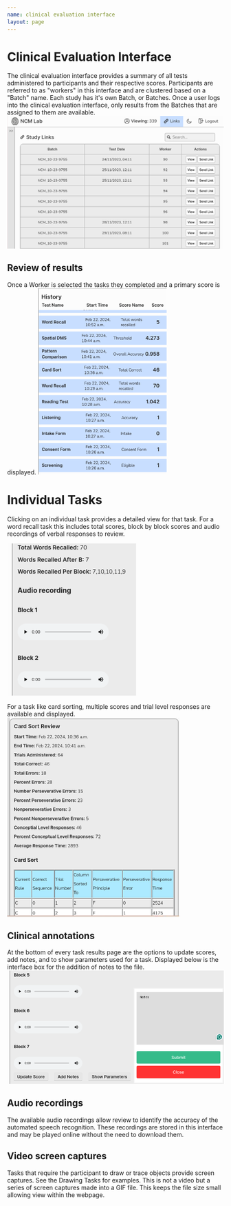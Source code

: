 ```yaml
---
name: clinical evaluation interface
layout: page
---
```

# Clinical Evaluation Interface

The clinical evaluation interface provides a summary of all tests administered to participants and their respective scores. Participants are referred to as "workers" in this interface and are clustered based on a "Batch" name. Each study has it's own Batch, or Batches. Once a user logs into the clinical evaluation interface, only results from the Batches that are assigned to them are available. 
<img src="/3C/assets/ListOfParticipants.png" alt="ListOfParticipants.png"/>

## Review of results
Once a Worker is selected the tasks they completed and a primary score is displayed. 
<img src="/3C/assets/OnePersonHistory.png" alt="OnePersonHistory.png" width="300"/>
# Individual Tasks
Clicking on an individual task provides a detailed view for that task. For a word recall task this includes total scores, block by block scores and audio recordings of verbal responses to review.


<img src="/3C/assets/WordRecallResults.png" alt="WordRecallResults.png" width="300"/>

For a task like card sorting, multiple scores and trial level responses are available and displayed. 
<img src="/3C/assets/CardSortReview.png" alt="CardSortReview.png" width="400"/>
## Clinical annotations
At the bottom of every task results page are the options to update scores, add notes, and to show parameters used for a task. Displayed below is the interface box for the addition of notes to the file.
<img src="/3C/assets/UpdateScore.png" alt="UpdateScore.png"/>

## Audio recordings 
The available audio recordings allow review to identify the accuracy of the automated speech recognition. These recordings are stored in this interface and may be played online without the need to download them.

## Video screen captures 
Tasks that require the participant to draw or trace objects provide screen captures. See the Drawing Tasks for examples. This is not a video but a series of screen captures made into a GIF file. This keeps the file size small allowing view within the webpage.
